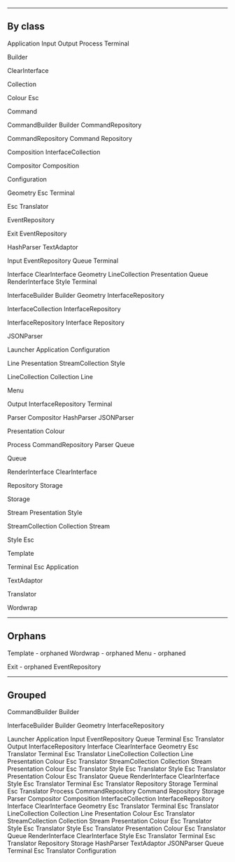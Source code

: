 ----------------------------------------------------------------------
By class
----------------------------------------------------------------------

Application
  Input
  Output
  Process
  Terminal

Builder

ClearInterface

Collection

Colour
  Esc

Command

CommandBuilder
  Builder
  CommandRepository

CommandRepository
  Command
  Repository

Composition
  InterfaceCollection

Compositor
  Composition

Configuration

Geometry
  Esc
  Terminal

Esc
  Translator

EventRepository

Exit
  EventRepository

HashParser
  TextAdaptor

Input
  EventRepository
  Queue
  Terminal

Interface
  ClearInterface
  Geometry
  LineCollection
  Presentation
  Queue
  RenderInterface
  Style
  Terminal

InterfaceBuilder
  Builder
  Geometry
  InterfaceRepository

InterfaceCollection
  InterfaceRepository

InterfaceRepository
  Interface
  Repository

JSONParser

Launcher
  Application
  Configuration

Line
  Presentation
  StreamCollection
  Style

LineCollection
  Collection
  Line

Menu

Output
  InterfaceRepository
  Terminal

Parser
  Compositor
  HashParser
  JSONParser

Presentation
  Colour

Process
  CommandRepository
  Parser
  Queue

Queue

RenderInterface
  ClearInterface

Repository
  Storage

Storage

Stream
  Presentation
  Style

StreamCollection
  Collection
  Stream

Style
  Esc

Template

Terminal
  Esc
  Application

TextAdaptor

Translator

Wordwrap


----------------------------------------------------------------------
Orphans
----------------------------------------------------------------------

Template - orphaned
Wordwrap - orphaned
Menu     - orphaned

Exit     - orphaned
  EventRepository


----------------------------------------------------------------------
Grouped
----------------------------------------------------------------------

CommandBuilder
  Builder

InterfaceBuilder
  Builder
  Geometry
  InterfaceRepository

Launcher
  Application
    Input
      EventRepository
      Queue
      Terminal
        Esc
          Translator
    Output
      InterfaceRepository
        Interface
          ClearInterface
          Geometry
            Esc
              Translator
            Terminal
              Esc
                Translator
          LineCollection
            Collection
            Line
              Presentation
                Colour
                  Esc
                    Translator
              StreamCollection
                Collection
                Stream
                  Presentation
                    Colour
                      Esc
                        Translator
                  Style
                    Esc
                      Translator
              Style
                Esc
                  Translator
          Presentation
            Colour
              Esc
                Translator
          Queue
          RenderInterface
            ClearInterface
          Style
            Esc
              Translator
          Terminal
            Esc
              Translator
        Repository
          Storage
      Terminal
        Esc
          Translator
    Process
      CommandRepository
        Command
        Repository
          Storage
      Parser
        Compositor
          Composition
            InterfaceCollection
              InterfaceRepository
                Interface
                  ClearInterface
                  Geometry
                    Esc
                      Translator
                    Terminal
                      Esc
                        Translator
                  LineCollection
                    Collection
                    Line
                      Presentation
                        Colour
                          Esc
                            Translator
                      StreamCollection
                        Collection
                        Stream
                          Presentation
                            Colour
                              Esc
                                Translator
                          Style
                            Esc
                              Translator
                      Style
                        Esc
                          Translator
                  Presentation
                    Colour
                      Esc
                        Translator
                  Queue
                  RenderInterface
                    ClearInterface
                  Style
                    Esc
                      Translator
                  Terminal
                    Esc
                      Translator
                Repository
                  Storage
        HashParser
          TextAdaptor
        JSONParser
      Queue
    Terminal
      Esc
        Translator
  Configuration
